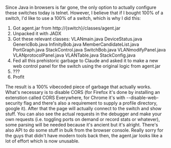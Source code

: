 Since Java in browsers is far gone, the only option to actually configure these switches today is telnet. However, I believe that if I bought 100% of a switch, I'd like to use a 100% of a switch, which is why I did this:

1. Got agent.jar from http://{switch}/classes/agent.jar
2. Unpacked it with JADX
3. Got these relevant classes: VLANmain.java DeviceStatus.java GenericBob.java InfinityBob.java MemberCandidateList.java PortGraph.java StackControl.java SwitchBob.java VLANmodifyPanel.java VLANprotocolPanel.java VLANTable.java StackConfig.java
4. Fed all this prehistoric garbage to Claude and asked it to make a new web control panel for the switch using the original logic from agent.jar
5. ???
6. Profit

The result is a 100% vibecoded piece of garbage that actually works. What's necessary is to disable CORS (for Firefox it's done by installing an extenstion called CORS Everywhere, for Chrome it's with --disable-web-security flag and there's also a requirement to supply a profile directory, google it). After that the page will actually connect to the switch and show stuff. You can also see the actual requests in the debugger and make your own requests (i.e. toggling ports on demand or record stats or whatever), some parsing will be needed because it's ancient but it's alright. There's also API to do some stuff in bulk from the browser console. Really sorry for the guys that didn't have modern tools back then, the agent.jar looks like a lot of effort which is now unusable.
